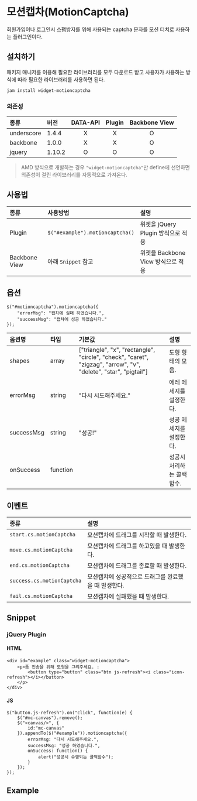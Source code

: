 <!--
{
    "id": 4314,
    "title": "모션캡차(MotionCaptcha)",
    "outline": "회원가입이나 로그인시 스팸방지를 위해 사용되는 captcha 문자를 모션 터치로 사용하는 플러그인이다.",
    "tags": ["widget", "plugin"],
    "order": [4, 3, 14],
    "thumbnail": "4.3.14.motion-captcha.png"
}
-->

# 모션캡차(MotionCaptcha)

회원가입이나 로그인시 스팸방지를 위해 사용되는 captcha 문자를 모션 터치로 사용하는 플러그인이다.

## 설치하기

패키지 매니저를 이용해 필요한 라이브러리를 모두 다운로드 받고 사용자가 사용하는 방식에 따라 필요한 라이브러리를 사용하면 된다.

```
jam install widget-motioncaptcha
```

### 의존성

종류 | 버전 | DATA-API | Plugin | Backbone View
:-- | :-- | :--: | :--: | :--:
underscore | 1.4.4 | X | X | O
backbone | 1.0.0 | X | X | O
jquery | 1.10.2 | O | O | O

> AMD 방식으로 개발하는 경우 `"widget-motioncaptcha"`만 define에 선언하면 의존성이 걸린 라이브러리를 자동적으로 가져온다.

## 사용법

종류 | 사용방법 | 설명
:-- | :-- | :--
Plugin | `$("#example").motioncaptcha()` | 위젯을 jQuery Plugin 방식으로 적용
Backbone View | 아래 `Snippet` 참고| 위젯을 Backbone View 방식으로 적용

## 옵션

```
$("#motioncaptcha").motioncaptcha({
    "errorMsg": "캡차에 실패 하였습니다.",
    "successMsg": "캡챠에 성공 하였습니다."
});
```

옵션명 | 타입 | 기본값 | 설명
:-- | :-- | :-- | :--
shapes | array | ["triangle", "x", "rectangle", "circle", "check", "caret", "zigzag", "arrow", "v", "delete", "star", "pigtail"] | 도형 형태의 모음.
errorMsg | string | "다시 시도해주세요." | 에레 메세지를 설정한다.
successMsg | string | "성공!" | 성공 메세지를 설정한다.
onSuccess | function | | 성공시 처리하는 콜백함수.

## 이벤트

종류 | 설명
:-- | :--
`start.cs.motionCaptcha` | 모션캡차에 드래그를 시작할 때 발생한다.
`move.cs.motionCaptcha` | 모션캡차에 드래그를 하고있을 때 발생한다.
`end.cs.motionCaptcha` | 모션캡차에 드래그를 종료할 때 발생한다.
`success.cs.motionCaptcha` | 모션캡챠에 성공적으로 드래그를 완료했을 때 발생한다.
`fail.cs.motionCaptcha` | 모션캡차에 실패했을 때 발생한다.

## Snippet

### jQuery Plugin

#### HTML

```
<div id="example" class="widget-motioncaptcha">
    <p>폼 전송을 위해 도형을 그려주세요. :
        <button type="button" class="btn js-refresh"><i class="icon-refresh"></i></button>
    </p>
</div>
```

#### JS

```
$("button.js-refresh").on("click", function(e) {
    $("#mc-canvas").remove();
    $("<canvas/>", {
        id:"mc-canvas"
    }).appendTo($("#example")).motioncaptcha({
        errorMsg: "다시 시도해주세요.",
        successMsg: "성공 하였습니다.",
        onSuccess: function() {
            alert("성공시 수행되는 콜백함수");
        }
    });
});
```

## Example
